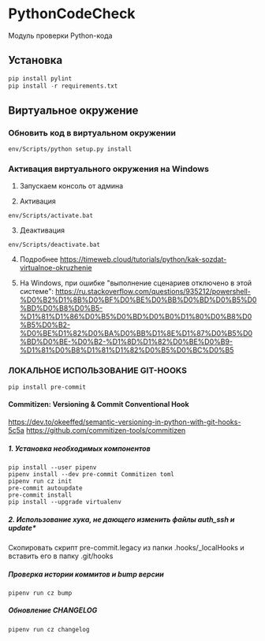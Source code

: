 # PythonCodeCheck
Модуль проверки Python-кода


## Установка
```python 
pip install pylint
pip install -r requirements.txt
```

## Виртуальное окружение

### Обновить код в виртуальном окружении
```console
env/Scripts/python setup.py install
```

### Активация виртуального окружения на Windows

1. Запускаем консоль от админа

2. Активация
```console
env/Scripts/activate.bat
```

3. Деактивация
```console
env/Scripts/deactivate.bat
```

4. Подробнее
https://timeweb.cloud/tutorials/python/kak-sozdat-virtualnoe-okruzhenie

5. На Windows, при ошибке "выполнение сценариев отключено в этой системе": 
https://ru.stackoverflow.com/questions/935212/powershell-%D0%B2%D1%8B%D0%BF%D0%BE%D0%BB%D0%BD%D0%B5%D0%BD%D0%B8%D0%B5-%D1%81%D1%86%D0%B5%D0%BD%D0%B0%D1%80%D0%B8%D0%B5%D0%B2-%D0%BE%D1%82%D0%BA%D0%BB%D1%8E%D1%87%D0%B5%D0%BD%D0%BE-%D0%B2-%D1%8D%D1%82%D0%BE%D0%B9-%D1%81%D0%B8%D1%81%D1%82%D0%B5%D0%BC%D0%B5

### ЛОКАЛЬНОЕ ИСПОЛЬЗОВАНИЕ GIT-HOOKS

```console
pip install pre-commit
```

#### Commitizen: Versioning & Commit Conventional Hook
https://dev.to/okeeffed/semantic-versioning-in-python-with-git-hooks-5c5a
https://github.com/commitizen-tools/commitizen

##### 1. Установка необходимых компонентов
```console
pip install --user pipenv
pipenv install --dev pre-commit Commitizen toml
pipenv run cz init
pre-commit autoupdate
pre-commit install
pip install --upgrade virtualenv
```

##### 2. Использование хука, не дающего изменить файлы auth_ssh и update*
Скопировать скрипт pre-commit.legacy из папки .hooks/_localHooks и вставить его в папку .git/hooks

##### Проверка истории коммитов и bump версии
```console
pipenv run cz bump
```

##### Обновление CHANGELOG
```console
pipenv run cz changelog
```
